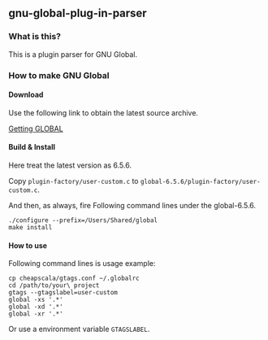 ## gnu-global-plug-in-parser

### What is this?

This is a plugin parser for GNU Global.

### How to make GNU Global

#### Download

Use the following link to obtain the latest source archive.

[Getting GLOBAL](https://www.gnu.org/software/global/download.html)

#### Build & Install

Here treat the latest version as 6.5.6.

Copy `plugin-factory/user-custom.c` to `global-6.5.6/plugin-factory/user-custom.c`.

And then, as always, fire Following command lines under the global-6.5.6.

```
./configure --prefix=/Users/Shared/global
make install
```

#### How to use

Following command lines is usage example:

```
cp cheapscala/gtags.conf ~/.globalrc
cd /path/to/your\ project
gtags --gtagslabel=user-custom
global -xs '.*'
global -xd '.*'
global -xr '.*'
```

Or use a environment variable `GTAGSLABEL`.
